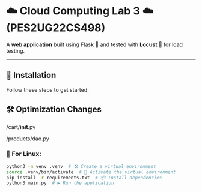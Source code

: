 # ☁️ Cloud Computing Lab 3 ☁️ (PES2UG22CS498)

A **web application** built using Flask 🐍 and tested with **Locust** 🐜 for load testing.  

---

## 🔧 Installation  

Follow these steps to get started:  

## 🛠️ Optimization Changes
/cart/__init__.py 

/products/dao.py

### 🐧 For Linux:
```bash
python3 -m venv .venv  # 🛠️ Create a virtual environment
source .venv/bin/activate  # 🚀 Activate the virtual environment
pip install -r requirements.txt  # 📦 Install dependencies
python3 main.py  # ▶️ Run the application 